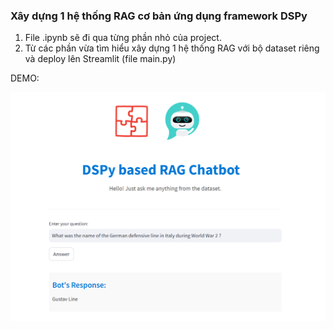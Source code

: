 ### Xây dựng 1 hệ thống RAG cơ bản ứng dụng framework DSPy

1. File .ipynb sẽ đi qua từng phần nhỏ của project.
2. Từ các phần vừa tìm hiểu xây dựng 1 hệ thống RAG với bộ dataset riêng và deploy lên Streamlit (file main.py)

DEMO:

![alt text](image/image.png)